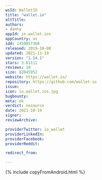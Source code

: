 ```yaml
---
wsId: WalletIO
title: "wallet.io"
altTitle: 
authors:
- danny
appId: io.wallet.ios
appCountry: us
idd: 1459857368
released: 2019-10-08
updated: 2021-11-19
version: "1.14.1"
stars: 3.61111
reviews: 18
size: 82045952
website: https://wallet.io/
repository: https://github.com/wallet-io
issue: 
icon: io.wallet.ios.jpg
bugbounty: 
meta: ok
verdict: nosource
date: 2021-10-19
signer: 
reviewArchive:

providerTwitter: io_wallet
providerLinkedIn: 
providerFacebook: 
providerReddit: 

redirect_from:

---
```


{% include copyFromAndroid.html %}
